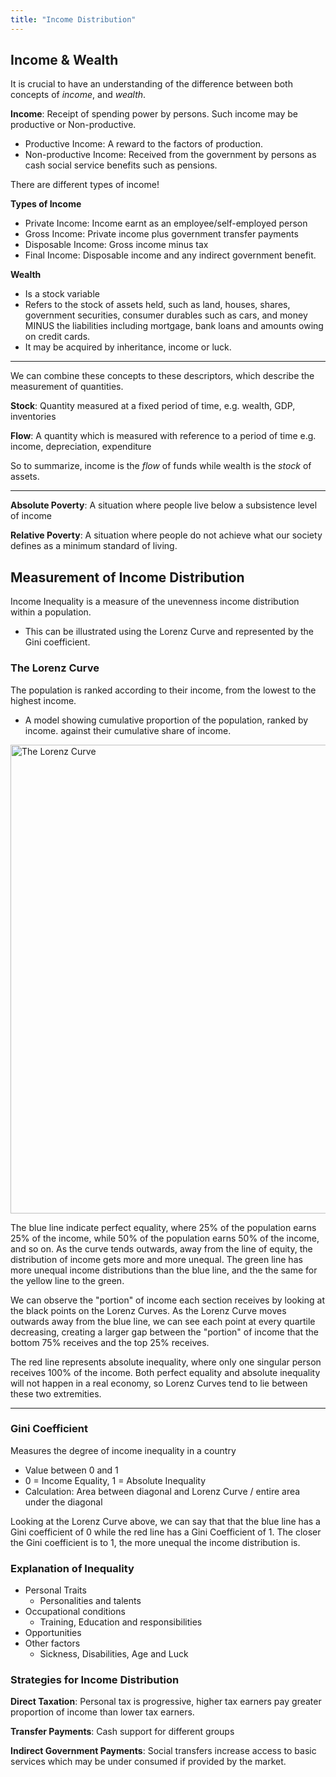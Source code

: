 ```yaml
---
title: "Income Distribution"
---
```


## Income & Wealth

It is crucial to have an understanding of the difference between both concepts of *income*, and *wealth*.

**Income**: Receipt of spending power by persons. Such income may be productive or Non-productive.
- Productive Income: A reward to the factors of production.
- Non-productive Income: Received from the government by persons as cash social service benefits such as pensions.

There are different types of income!

**Types of Income**
- Private Income: Income earnt as an employee/self-employed person
- Gross Income: Private income plus government transfer payments
- Disposable Income: Gross income minus tax
- Final Income: Disposable income and any indirect government benefit.

**Wealth**
- Is a stock variable
- Refers to the stock of assets held, such as land, houses, shares, government securities, consumer durables such as cars, and money MINUS the liabilities including mortgage, bank loans and amounts owing on credit cards.
- It may be acquired by inheritance, income or luck.

---
We can combine these concepts to these descriptors, which describe the measurement of quantities.

**Stock**: Quantity measured at a fixed period of time, e.g. wealth, GDP, inventories

**Flow**: A quantity which is measured with reference to a period of time e.g. income, depreciation, expenditure

So to summarize, income is the *flow* of funds while wealth is the *stock* of assets.

---
**Absolute Poverty**: A situation where people live below a subsistence level of income

**Relative Poverty**: A situation where people do not achieve what our society defines as a minimum standard of living.

## Measurement of Income Distribution

Income Inequality is a measure of the unevenness income distribution within a population.
- This can be illustrated using the Lorenz Curve and represented by the Gini coefficient.

### The Lorenz Curve

The population is ranked according to their income, from the lowest to the highest income.
- A model showing cumulative proportion of the population, ranked by income. against their cumulative share of income.

<image src="/the-chicken-pen/assets/Lorenz-Curve.png" alt="The Lorenz Curve" width=750px />

The blue line indicate perfect equality, where 25% of the population earns 25% of the income, while 50% of the population earns 50% of the income, and so on. As the curve tends outwards, away from the line of equity, the distribution of income gets more and more unequal. The green line has more unequal income distributions than the blue line, and the the same for the yellow line to the green.

We can observe the "portion" of income each section receives by looking at the black points on the Lorenz Curves. As the Lorenz Curve moves outwards away from the blue line, we can see each point at every quartile decreasing, creating a larger gap between the "portion" of income that the bottom 75% receives and the top 25% receives.

The red line represents absolute inequality, where only one singular person receives 100% of the income. Both perfect equality and absolute inequality will not happen in a real economy, so Lorenz Curves tend to lie between these two extremities.

---
### Gini Coefficient

Measures the degree of income inequality in a country
- Value between 0 and 1
- 0 = Income Equality, 1 = Absolute Inequality
- Calculation: Area between diagonal and Lorenz Curve / entire area under the diagonal

Looking at the Lorenz Curve above, we can say that that the blue line has a Gini coefficient of 0 while the red line has a Gini Coefficient of 1. The closer the Gini coefficient is to 1, the more unequal the income distribution is.
### Explanation of Inequality

- Personal Traits
	- Personalities and talents
- Occupational conditions
	- Training, Education and responsibilities
- Opportunities
- Other factors
	- Sickness, Disabilities, Age and Luck

### Strategies for Income Distribution

**Direct Taxation**: Personal tax is progressive, higher tax earners pay greater proportion of income than lower tax earners.

**Transfer Payments**: Cash support for different groups

**Indirect Government Payments**: Social transfers increase access to basic services which may be under consumed if provided by the market.